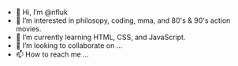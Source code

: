 - 👋 Hi, I’m @nfluk
- 👀 I’m interested in philosopy, coding, mma, and 80's & 90's action movies.
- 🌱 I’m currently learning HTML, CSS, and JavaScript.
- 💞️ I’m looking to collaborate on ...
- 📫 How to reach me ...

<!---
nfluk/nfluk is a ✨ special ✨ repository because its `README.md` (this file) appears on your GitHub profile.
You can click the Preview link to take a look at your changes.
--->
